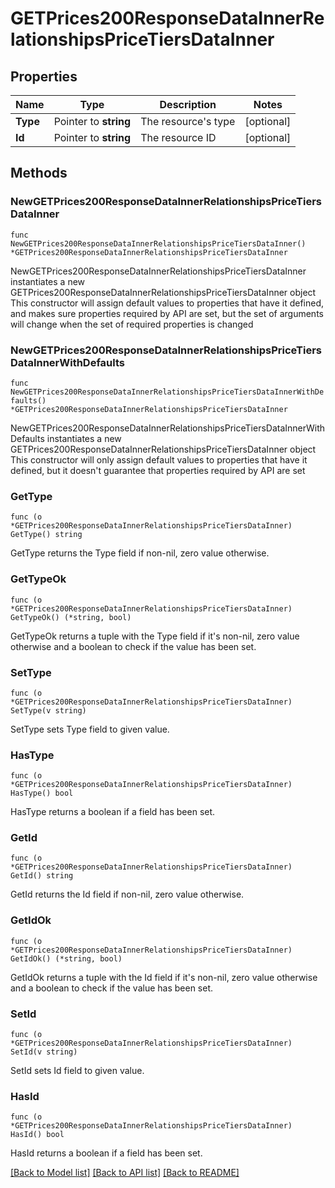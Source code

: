 # GETPrices200ResponseDataInnerRelationshipsPriceTiersDataInner

## Properties

Name | Type | Description | Notes
------------ | ------------- | ------------- | -------------
**Type** | Pointer to **string** | The resource&#39;s type | [optional] 
**Id** | Pointer to **string** | The resource ID | [optional] 

## Methods

### NewGETPrices200ResponseDataInnerRelationshipsPriceTiersDataInner

`func NewGETPrices200ResponseDataInnerRelationshipsPriceTiersDataInner() *GETPrices200ResponseDataInnerRelationshipsPriceTiersDataInner`

NewGETPrices200ResponseDataInnerRelationshipsPriceTiersDataInner instantiates a new GETPrices200ResponseDataInnerRelationshipsPriceTiersDataInner object
This constructor will assign default values to properties that have it defined,
and makes sure properties required by API are set, but the set of arguments
will change when the set of required properties is changed

### NewGETPrices200ResponseDataInnerRelationshipsPriceTiersDataInnerWithDefaults

`func NewGETPrices200ResponseDataInnerRelationshipsPriceTiersDataInnerWithDefaults() *GETPrices200ResponseDataInnerRelationshipsPriceTiersDataInner`

NewGETPrices200ResponseDataInnerRelationshipsPriceTiersDataInnerWithDefaults instantiates a new GETPrices200ResponseDataInnerRelationshipsPriceTiersDataInner object
This constructor will only assign default values to properties that have it defined,
but it doesn't guarantee that properties required by API are set

### GetType

`func (o *GETPrices200ResponseDataInnerRelationshipsPriceTiersDataInner) GetType() string`

GetType returns the Type field if non-nil, zero value otherwise.

### GetTypeOk

`func (o *GETPrices200ResponseDataInnerRelationshipsPriceTiersDataInner) GetTypeOk() (*string, bool)`

GetTypeOk returns a tuple with the Type field if it's non-nil, zero value otherwise
and a boolean to check if the value has been set.

### SetType

`func (o *GETPrices200ResponseDataInnerRelationshipsPriceTiersDataInner) SetType(v string)`

SetType sets Type field to given value.

### HasType

`func (o *GETPrices200ResponseDataInnerRelationshipsPriceTiersDataInner) HasType() bool`

HasType returns a boolean if a field has been set.

### GetId

`func (o *GETPrices200ResponseDataInnerRelationshipsPriceTiersDataInner) GetId() string`

GetId returns the Id field if non-nil, zero value otherwise.

### GetIdOk

`func (o *GETPrices200ResponseDataInnerRelationshipsPriceTiersDataInner) GetIdOk() (*string, bool)`

GetIdOk returns a tuple with the Id field if it's non-nil, zero value otherwise
and a boolean to check if the value has been set.

### SetId

`func (o *GETPrices200ResponseDataInnerRelationshipsPriceTiersDataInner) SetId(v string)`

SetId sets Id field to given value.

### HasId

`func (o *GETPrices200ResponseDataInnerRelationshipsPriceTiersDataInner) HasId() bool`

HasId returns a boolean if a field has been set.


[[Back to Model list]](../README.md#documentation-for-models) [[Back to API list]](../README.md#documentation-for-api-endpoints) [[Back to README]](../README.md)


